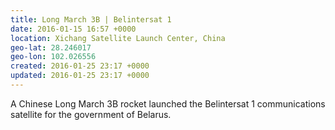 ```yaml
---
title: Long March 3B | Belintersat 1
date: 2016-01-15 16:57 +0000
location: Xichang Satellite Launch Center, China
geo-lat: 28.246017
geo-lon: 102.026556
created: 2016-01-25 23:17 +0000
updated: 2016-01-25 23:17 +0000
---
```


A Chinese Long March 3B rocket launched the Belintersat 1 communications satellite for the government of Belarus.
